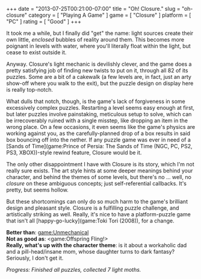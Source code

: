+++
date = "2013-07-25T00:21:00-07:00"
title = "Oh!  Closure."
slug = "oh-closure"
category = [ "Playing A Game" ]
game = [ "Closure" ]
platform = [ "PC" ]
rating = [ "Good" ]
+++

It took me a while, but I finally did "get" the name: light sources create their own little, <i>enclosed</i> bubbles of reality around them.  This becomes more poignant in levels with water, where you'll literally float within the light, but cease to exist outside it.

Anyway.  Closure's light mechanic is devilishly clever, and the game does a pretty satisfying job of finding new twists to put on it, through all 82 of its puzzles.  Some are a bit of a cakewalk (a few levels are, in fact, just an arty show-off where you walk to the exit), but the puzzle design on display here is really top-notch.

What dulls that notch, though, is the game's lack of forgiveness in some excessively complex puzzles.  Restarting a level seems easy enough at first, but later puzzles involve painstaking, meticulous setup to solve, which can be irrecoverably ruined with a single misstep, like dropping an item in the wrong place.  On a few occasions, it even seems like the game's physics are working against you, as the carefully-planned drop of a box results in said box bouncing off into the nether.  If any puzzle game was ever in need of a [Sands of Time](game:Prince of Persia: The Sands of Time (NGC, PC, PS2, PS3, XBOX))-style rewind feature, Closure would be it.

The only other disappointment I have with Closure is its story, which I'm not really sure exists.  The art style hints at some deeper meanings behind your character, and behind the themes of some levels, but there's no ... well, no <i>closure</i> on these ambiguous concepts; just self-referential callbacks.  It's pretty, but seems hollow.

But these shortcomings can only do so much harm to the game's brilliant design and pleasant style.  Closure is a fulfilling puzzle challenge, and artistically striking as well.  Really, it's nice to have a platform-puzzle game that isn't all [happy-go-lucky](game:Toki Tori (2008)), for a change.

<b>Better than</b>: <game:Unmechanical>  
<b>Not as good as</b>: <game:Offspring Fling!>  
<b>Really, what's up with the character theme</b>: is it about a workaholic dad and a pill-head/insane mom, whose daughter turns to dark fantasy?  Seriously, I don't get it.

<i>Progress: Finished all puzzles, collected 7 light moths.</i>